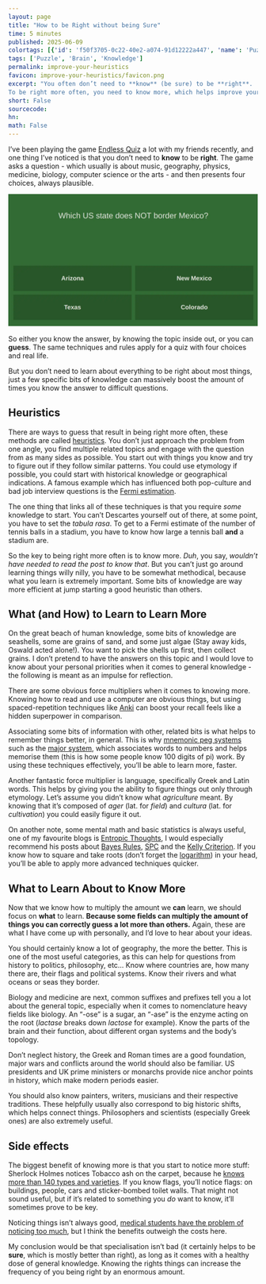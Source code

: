 ```yaml
---
layout: page
title: "How to be Right without being Sure"
time: 5 minutes
published: 2025-06-09
colortags: [{'id': 'f50f3705-0c22-40e2-a074-91d12222a447', 'name': 'Puzzle', 'color': 'purple'}, {'id': '130a91bf-5249-4c08-b3cb-6f5d99c607df', 'name': 'Brain', 'color': 'yellow'}, {'id': '8e634b2f-bb83-4173-a08a-8c8362ef3eb4', 'name': 'Knowledge', 'color': 'blue'}]
tags: ['Puzzle', 'Brain', 'Knowledge']
permalink: improve-your-heuristics
favicon: improve-your-heuristics/favicon.png
excerpt: "You often don’t need to **know** (be sure) to be **right**.
To be right more often, you need to know more, which helps improve your heuristics. And there are some bits of knowledge which can help you be right way more often than others…"
short: False
sourcecode: 
hn: 
math: False
---
```


I’ve been playing the game [Endless Quiz](https://www.endquiz.com/quiz.php) a lot with my friends recently, and one thing I’ve noticed is that you don’t need to **know** to be **right**. The game asks a question - which usually is about music, geography, physics, medicine, biology, computer science or the arts - and then presents four choices, always plausible.

![Example question from the game. None of the choices are not US States, they all could be correct.](/assets/improve-your-heuristics/cc665253db4b080f1958f50dac9535ee.webp)

So either you know the answer, by knowing the topic inside out, or you can **guess**. The same techniques and rules apply for a quiz with four choices and real life. 

But you don’t need to learn about everything to be right about most things, just a few specific bits of knowledge can massively boost the amount of times you know the answer to difficult questions.

## Heuristics

There are ways to guess that result in being right more often, these methods are called [heuristics](https://en.wikipedia.org/wiki/Heuristic). You don’t just approach the problem from one angle, you find multiple related topics and engage with the question from as many sides as possible. You start out with things you know and try to figure out if they follow similar patterns. You could use etymology if possible, you could start with historical knowledge or geographical indications. A famous example which has influenced both pop-culture and bad job interview questions is the [Fermi estimation](https://en.wikipedia.org/wiki/Fermi_problem).

The one thing that links all of these techniques is that you require *some* knowledge to start. You can’t Descartes yourself out of there, at some point, you have to set the *tabula rasa*. To get to a Fermi estimate of the number of tennis balls in a stadium, you have to know how large a tennis ball **and** a stadium are.

So the key to being right more often is to know more. *Duh*, you say, *wouldn’t have needed to read the post to know that*. But you can’t just go around learning things willy nilly, you have to be somewhat methodical, because what you learn is extremely important. Some bits of knowledge are way more efficient at jump starting a good heuristic than others.

## What (and How) to Learn to Learn More

On the great beach of human knowledge, some bits of knowledge are seashells, some are grains of sand, and some just algae (Stay away kids, Oswald acted alone!). You want to pick the shells up first, then collect grains. I don’t pretend to have the answers on this topic and I would love to know about your personal priorities when it comes to general knowledge - the following is meant as an impulse for reflection.

There are some obvious force multipliers when it comes to knowing more. Knowing how to read and use a computer are obvious things, but using spaced-repetition techniques like [Anki](https://apps.ankiweb.net/) can boost your recall feels like a hidden superpower in comparison. 

Associating some bits of information with other, related bits is what helps to remember things better, in general. This is why [mnemonic peg systems](https://en.wikipedia.org/wiki/Mnemonic_peg_system) such as the [major system](https://major-system.info/en/), which associates words to numbers and helps memorise them (this is how some people know 100 digits of pi) work. By using these techniques effectively, you’ll be able to learn more, faster.

Another fantastic force multiplier is language, specifically Greek and Latin words. This helps by giving you the ability to figure things out only through etymology. Let’s assume you didn’t know what *agriculture* meant. By knowing that it’s composed of *ager* (lat. for *field*) and *cultura* (lat. for *cultivation*) you could easily figure it out.

On another note, some mental math and basic statistics is always useful, one of my favourite blogs is [Entropic Thoughts](https://entropicthoughts.com/), I would especially recommend his posts about [Bayes Rules](https://entropicthoughts.com/bayes-rule-odds-form), [SPC](https://entropicthoughts.com/statistical-process-control-a-practitioners-guide) and the [Kelly Criterion](https://obrhubr.org/kelly-criterion). If you know how to square and take roots (don’t forget the [logarithm](https://obrhubr.org/logarithm-estimation)) in your head, you’ll be able to apply more advanced techniques quicker.

## What to Learn About to Know More

Now that we know how to multiply the amount we **can** learn, we should focus on **what** to learn. **Because some fields can multiply the amount of things you can correctly guess a lot more than others.** Again, these are what I have come up with personally, and I’d love to hear about your ideas.

You should certainly know a lot of geography, the more the better. This is one of the most useful categories, as this can help for questions from history to politics, philosophy, etc… Know where countries are, how many there are, their flags and political systems. Know their rivers and what oceans or seas they border.

Biology and medicine are next, common suffixes and prefixes tell you a lot about the general topic, especially when it comes to nomenclature heavy fields like biology. An “-ose” is a sugar, an “-ase” is the enzyme acting on the root (*lactase* breaks down *lactose* for example). Know the parts of the brain and their function, about different organ systems and the body’s topology.

Don’t neglect history, the Greek and Roman times are a good foundation, major wars and conflicts around the world should also be familiar. US presidents and UK prime ministers or monarchs provide nice anchor points in history, which make modern periods easier.

You should also know painters, writers, musicians and their respective traditions. These helpfully usually also correspond to big historic shifts, which helps connect things. Philosophers and scientists (especially Greek ones) are also extremely useful.

## Side effects

The biggest benefit of knowing more is that you start to notice more stuff: Sherlock Holmes notices Tobacco ash on the carpet, because he [knows more than 140 types and varieties](https://kaplowitz.blogspot.com/2021/04/sherlock-holmes-upon-distinction.html). If you know flags, you’ll notice flags: on buildings, people, cars and sticker-bombed toilet walls. That might not sound useful, but if it’s related to something you *do* want to know, it’ll sometimes prove to be key.

Noticing things isn’t always good, [medical students have the problem of noticing too much](https://en.wikipedia.org/wiki/Medical_students%27_disease), but I think the benefits outweigh the costs here.

My conclusion would be that specialisation isn’t bad (it certainly helps to be **sure**, which is mostly better than right), as long as it comes with a healthy dose of general knowledge. Knowing the rights things can increase the frequency of you being right by an enormous amount.

<br/>

